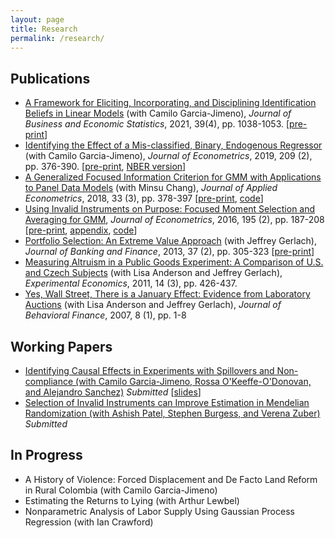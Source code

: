 ```yaml
---
layout: page
title: Research
permalink: /research/
---
```


<!-- Click [here](/pdf/DiTraglia-research.pdf) to download a copy of my most recent research statement.-->

## Publications

- [A Framework for Eliciting, Incorporating, and Disciplining Identification Beliefs in Linear Models](https://doi.org/10.1080/07350015.2020.1753528) (with Camilo Garcia-Jimeno), *Journal of Business and Economic Statistics*, 2021, 39(4), pp. 1038-1053. [[pre-print](http://ditraglia.com/pdf/DiTraglia-Garcia-Jimeno-2019.pdf)]
- [Identifying the Effect of a Mis-classified, Binary, Endogenous Regressor](https://www.sciencedirect.com/science/article/pii/S0304407619300181) (with Camilo Garcia-Jimeno), *Journal of Econometrics*, 2019, 209 (2), pp. 376-390. [[pre-print](http://ditraglia.com/pdf/binary-regressor-final.pdf), [NBER version](http://ditraglia.com/pdf/DiTraglia_Garcia-Jimeno_2017b.pdf)] 
- [A Generalized Focused Information Criterion for GMM with Applications to Panel Data Models](https://onlinelibrary.wiley.com/doi/10.1002/jae.2614) (with Minsu Chang), *Journal of Applied Econometrics*, 2018, 33 (3), pp. 378-397 [[pre-print](http://ditraglia.com/pdf/GFIC_paper.pdf), [code](https://github.com/fditraglia/gfic)]
- [Using Invalid Instruments on Purpose: Focused Moment Selection and Averaging for GMM](https://www.sciencedirect.com/science/article/pii/S0304407616301518), *Journal of Econometrics*, 2016, 195 (2), pp. 187-208 [[pre-print](http://ditraglia.com/pdf/FMSC.pdf), [appendix](http://ditraglia.com/pdf/FMSC_appendix.pdf), [code](https://github.com/fditraglia/fmsc)]
- [Portfolio Selection: An Extreme Value Approach](https://www.sciencedirect.com/science/article/pii/S0378426612002592) (with Jeffrey Gerlach), *Journal of Banking and Finance*, 2013, 37 (2), pp. 305-323 [[pre-print](http://ditraglia.com/pdf/EV_paper.pdf)]
- [Measuring Altruism in a Public Goods Experiment: A Comparison of U.S. and Czech Subjects](http://link.springer.com/article/10.1007%2Fs10683-011-9274-8) (with Lisa Anderson and Jeffrey Gerlach), *Experimental Economics*, 2011, 14 (3), pp. 426-437.
- [Yes, Wall Street, There is a January Effect: Evidence from Laboratory Auctions](http://www.tandfonline.com/doi/abs/10.1080/15427560709337012) (with Lisa Anderson and Jeffrey Gerlach), *Journal of Behavioral Finance*, 2007, 8 (1), pp. 1-8

## Working Papers
- [Identifying Causal Effects in Experiments with Spillovers and Non-compliance (with Camilo Garcia-Jimeno, Rossa O'Keeffe-O'Donovan, and Alejandro Sanchez)](https://ditraglia.com/pdf/spillovers-paper.pdf) *Submitted* [[slides](https://ditraglia.com/pdf/spillovers-slides.pdf)]
- [Selection of Invalid Instruments can Improve Estimation in Mendelian Randomization (with Ashish Patel, Stephen Burgess, and Verena Zuber)](https://arxiv.org/abs/2107.01513) *Submitted* 

## In Progress
- A History of Violence: Forced Displacement and De Facto Land Reform in Rural Colombia (with Camilo Garcia-Jimeno) 
- Estimating the Returns to Lying (with Arthur Lewbel)
- Nonparametric Analysis of Labor Supply Using Gaussian Process Regression (with Ian Crawford)
